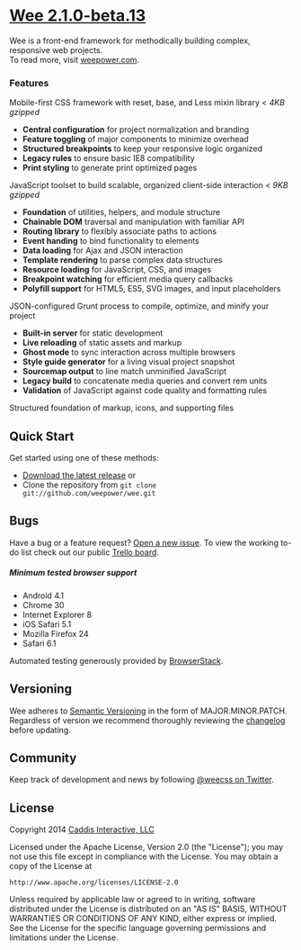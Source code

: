 # [Wee 2.1.0-beta.13](http://www.weepower.com)

Wee is a front-end framework for methodically building complex, responsive web projects.  
To read more, visit [weepower.com](http://www.weepower.com).

### Features

Mobile-first CSS framework with reset, base, and Less mixin library < *4KB gzipped*

* **Central configuration** for project normalization and branding
* **Feature toggling** of major components to minimize overhead
* **Structured breakpoints** to keep your responsive logic organized
* **Legacy rules** to ensure basic IE8 compatibility
* **Print styling** to generate print optimized pages

JavaScript toolset to build scalable, organized client-side interaction < *9KB gzipped*

* **Foundation** of utilities, helpers, and module structure
* **Chainable DOM** traversal and manipulation with familiar API
* **Routing library** to flexibly associate paths to actions
* **Event handing** to bind functionality to elements
* **Data loading** for Ajax and JSON interaction
* **Template rendering** to parse complex data structures
* **Resource loading** for JavaScript, CSS, and images
* **Breakpoint watching** for efficient media query callbacks
* **Polyfill support** for HTML5, ES5, SVG images, and input placeholders

JSON-configured Grunt process to compile, optimize, and minify your project

* **Built-in server** for static development
* **Live reloading** of static assets and markup
* **Ghost mode** to sync interaction across multiple browsers
* **Style guide generator** for a living visual project snapshot
* **Sourcemap output** to line match unminified JavaScript
* **Legacy build** to concatenate media queries and convert rem units
* **Validation** of JavaScript against code quality and formatting rules

Structured foundation of markup, icons, and supporting files

## Quick Start

Get started using one of these methods:

* [Download the latest release](https://github.com/weepower/wee/archive/master.zip) or
* Clone the repository from `git clone git://github.com/weepower/wee.git`

## Bugs

Have a bug or a feature request? [Open a new issue](https://github.com/weepower/wee/issues).
To view the working to-do list check out our public [Trello board](https://trello.com/b/7KbnQra9/wee).

##### Minimum tested browser support

* Android 4.1
* Chrome 30
* Internet Explorer 8
* iOS Safari 5.1
* Mozilla Firefox 24
* Safari 6.1

Automated testing generously provided by [BrowserStack](https://www.browserstack.com).

## Versioning

Wee adheres to [Semantic Versioning](http://semver.org/) in the form of MAJOR.MINOR.PATCH. Regardless of version we  recommend thoroughly reviewing the [changelog](https://github.com/weepower/wee/blob/master/CHANGELOG.md) before updating.

## Community

Keep track of development and news by following [@weecss on Twitter](https://twitter.com/weecss).

## License

Copyright 2014 [Caddis Interactive, LLC](http://www.caddis.co)

Licensed under the Apache License, Version 2.0 (the "License");
you may not use this file except in compliance with the License.
You may obtain a copy of the License at

	http://www.apache.org/licenses/LICENSE-2.0

Unless required by applicable law or agreed to in writing, software
distributed under the License is distributed on an "AS IS" BASIS,
WITHOUT WARRANTIES OR CONDITIONS OF ANY KIND, either express or implied.
See the License for the specific language governing permissions and
limitations under the License.